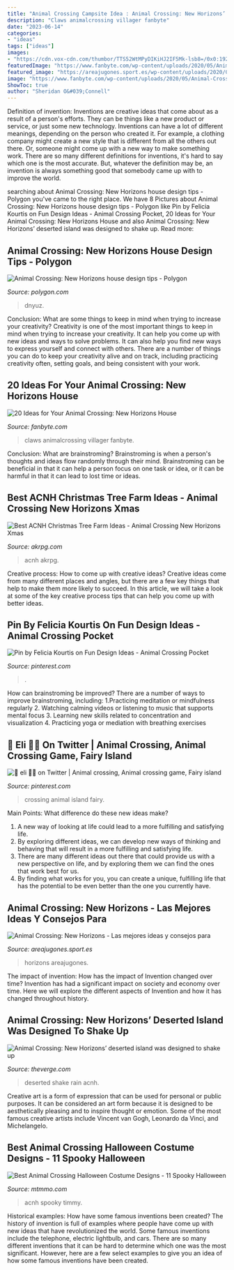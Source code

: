 ```yaml
---
title: "Animal Crossing Campsite Idea : Animal Crossing: New Horizons’ Deserted Island Was Designed To Shake Up"
description: "Claws animalcrossing villager fanbyte"
date: "2023-06-14"
categories:
- "ideas"
tags: ["ideas"]
images:
- "https://cdn.vox-cdn.com/thumbor/TTS52WtMPyDIKiHJ2IF5Mk-lsb8=/0x0:1920x1080/1200x800/filters:focal(807x387:1113x693)/cdn.vox-cdn.com/uploads/chorus_image/image/66530507/Switch_ACNH_ND0220_screen_18_copy.0.jpg"
featuredImage: "https://www.fanbyte.com/wp-content/uploads/2020/05/Animal-Crossing-New-Horizon.jpg?x31625&amp;x31625"
featured_image: "https://areajugones.sport.es/wp-content/uploads/2020/04/animal-crossing-islas-4-1024x576.jpg"
image: "https://www.fanbyte.com/wp-content/uploads/2020/05/Animal-Crossing-New-Horizon.jpg?x31625&amp;x31625"
ShowToc: true
author: "Sheridan O&#039;Connell"
---
```



Definition of invention:
Inventions are creative ideas that come about as a result of a person's efforts. They can be things like a new product or service, or just some new technology. Inventions can have a lot of different meanings, depending on the person who created it. For example, a clothing company might create a new style that is different from all the others out there. Or, someone might come up with a new way to make something work. There are so many different definitions for inventions, it's hard to say which one is the most accurate. But, whatever the definition may be, an invention is always something good that somebody came up with to improve the world.

	

		
searching about Animal Crossing: New Horizons house design tips - Polygon you've came to the right place. We have 8 Pictures about Animal Crossing: New Horizons house design tips - Polygon like Pin by Felicia Kourtis on Fun Design Ideas - Animal Crossing Pocket, 20 Ideas for Your Animal Crossing: New Horizons House and also Animal Crossing: New Horizons’ deserted island was designed to shake up. Read more:
		
    
## Animal Crossing: New Horizons House Design Tips - Polygon

<img loading=lazy src="https://cdn.vox-cdn.com/thumbor/iSHdCzTmRJUprnBf1fG0sNkSFVM=/0x38:1920x1043/fit-in/1200x630/cdn.vox-cdn.com/uploads/chorus_asset/file/19923754/InteriorDesign.00_05_23_23.Still006.jpg" onerror="this.onerror=null;this.src='https://tse2.mm.bing.net/th?id=OIP.9xlO0B-C1sbha90NixHGkwHaD4&amp;pid=15.1';" alt="Animal Crossing: New Horizons house design tips - Polygon">

_Source: polygon.com_

>dnyuz. 

	

Conclusion: What are some things to keep in mind when trying to increase your creativity?
Creativity is one of the most important things to keep in mind when trying to increase your creativity. It can help you come up with new ideas and ways to solve problems. It can also help you find new ways to express yourself and connect with others. There are a number of things you can do to keep your creativity alive and on track, including practicing creativity often, setting goals, and being consistent with your work.

    
## 20 Ideas For Your Animal Crossing: New Horizons House

<img loading=lazy src="https://www.fanbyte.com/wp-content/uploads/2020/05/Animal-Crossing-New-Horizon.jpg?x31625&amp;x31625" onerror="this.onerror=null;this.src='https://tse3.mm.bing.net/th?id=OIP.3N-RO68i-c80amHF-lI6AQHaEK&amp;pid=15.1';" alt="20 Ideas for Your Animal Crossing: New Horizons House">

_Source: fanbyte.com_

>claws animalcrossing villager fanbyte. 

	

Conclusion:
What are brainstroming? Brainstroming is when a person's thoughts and ideas flow randomly through their mind. Brainstroming can be beneficial in that it can help a person focus on one task or idea, or it can be harmful in that it can lead to lost time or ideas.

    
## Best ACNH Christmas Tree Farm Ideas - Animal Crossing New Horizons Xmas

<img loading=lazy src="https://www.akrpg.com/upload/20201201/6374244901402509903630534.jpg" onerror="this.onerror=null;this.src='https://tse3.mm.bing.net/th?id=OIP.aMptvgyX0tqQu1V0FvKk5wHaFu&amp;pid=15.1';" alt="Best ACNH Christmas Tree Farm Ideas - Animal Crossing New Horizons Xmas">

_Source: akrpg.com_

>acnh akrpg. 

	

Creative process: How to come up with creative ideas?
Creative ideas come from many different places and angles, but there are a few key things that help to make them more likely to succeed. In this article, we will take a look at some of the key creative process tips that can help you come up with better ideas.

    
## Pin By Felicia Kourtis On Fun Design Ideas - Animal Crossing Pocket

<img loading=lazy src="https://i.pinimg.com/originals/eb/54/29/eb54299fc0b10f108467619ffc86c92e.jpg" onerror="this.onerror=null;this.src='https://tse4.mm.bing.net/th?id=OIP.x2h_jTs-h5gMdKQsTVWKggHaNK&amp;pid=15.1';" alt="Pin by Felicia Kourtis on Fun Design Ideas - Animal Crossing Pocket">

_Source: pinterest.com_

>. 

	

How can brainstroming be improved?
There are a number of ways to improve brainstroming, including: 
1.Practicing meditation or mindfulness regularly 
2. Watching calming videos or listening to music that supports mental focus 
3. Learning new skills related to concentration and visualization 
4. Practicing yoga or mediation with breathing exercises 

    
## 🎀 Eli 🌿🌱 On Twitter | Animal Crossing, Animal Crossing Game, Fairy Island

<img loading=lazy src="https://i.pinimg.com/736x/ae/b6/8b/aeb68b89f7f3b640510e3ddfd75cc4f8.jpg" onerror="this.onerror=null;this.src='https://tse2.mm.bing.net/th?id=OIP.e-jS014BtNvao65KeiyVeQHaEK&amp;pid=15.1';" alt="🎀 eli 🌿🌱 on Twitter | Animal crossing, Animal crossing game, Fairy island">

_Source: pinterest.com_

>crossing animal island fairy. 

	

Main Points: What difference do these new ideas make?
1. A new way of looking at life could lead to a more fulfilling and satisfying life.
2. By exploring different ideas, we can develop new ways of thinking and behaving that will result in a more fulfilling and satisfying life.
3. There are many different ideas out there that could provide us with a new perspective on life, and by exploring them we can find the ones that work best for us.
4. By finding what works for you, you can create a unique, fulfilling life that has the potential to be even better than the one you currently have.

    
## Animal Crossing: New Horizons - Las Mejores Ideas Y Consejos Para

<img loading=lazy src="https://areajugones.sport.es/wp-content/uploads/2020/04/animal-crossing-islas-4-1024x576.jpg" onerror="this.onerror=null;this.src='https://tse4.mm.bing.net/th?id=OIP.7fwEAB7QvHC4j_Fs6sutIwHaEK&amp;pid=15.1';" alt="Animal Crossing: New Horizons - Las mejores ideas y consejos para">

_Source: areajugones.sport.es_

>horizons areajugones. 

	

The impact of invention: How has the impact of Invention changed over time?
Invention has had a significant impact on society and economy over time. Here we will explore the different aspects of Invention and how it has changed throughout history.

    
## Animal Crossing: New Horizons’ Deserted Island Was Designed To Shake Up

<img loading=lazy src="https://cdn.vox-cdn.com/thumbor/TTS52WtMPyDIKiHJ2IF5Mk-lsb8=/0x0:1920x1080/1200x800/filters:focal(807x387:1113x693)/cdn.vox-cdn.com/uploads/chorus_image/image/66530507/Switch_ACNH_ND0220_screen_18_copy.0.jpg" onerror="this.onerror=null;this.src='https://tse4.mm.bing.net/th?id=OIP.nYt6zPIlVUcDpVpt7ekb9wHaE8&amp;pid=15.1';" alt="Animal Crossing: New Horizons’ deserted island was designed to shake up">

_Source: theverge.com_

>deserted shake rain acnh. 

	

Creative art is a form of expression that can be used for personal or public purposes. It can be considered an art form because it is designed to be aesthetically pleasing and to inspire thought or emotion. Some of the most famous creative artists include Vincent van Gogh, Leonardo da Vinci, and Michelangelo.

    
## Best Animal Crossing Halloween Costume Designs - 11 Spooky Halloween

<img loading=lazy src="https://www.mtmmo.com/upload/20201030/6373965427604084469376517.png" onerror="this.onerror=null;this.src='https://tse1.mm.bing.net/th?id=OIP.oSL7SfzCfditKri-tgRiqwHaD8&amp;pid=15.1';" alt="Best Animal Crossing Halloween Costume Designs - 11 Spooky Halloween">

_Source: mtmmo.com_

>acnh spooky timmy. 

	

Historical examples: How have some famous inventions been created?
The history of invention is full of examples where people have come up with new ideas that have revolutionized the world. Some famous inventions include the telephone, electric lightbulb, and cars. There are so many different inventions that it can be hard to determine which one was the most significant. However, here are a few select examples to give you an idea of how some famous inventions have been created.

